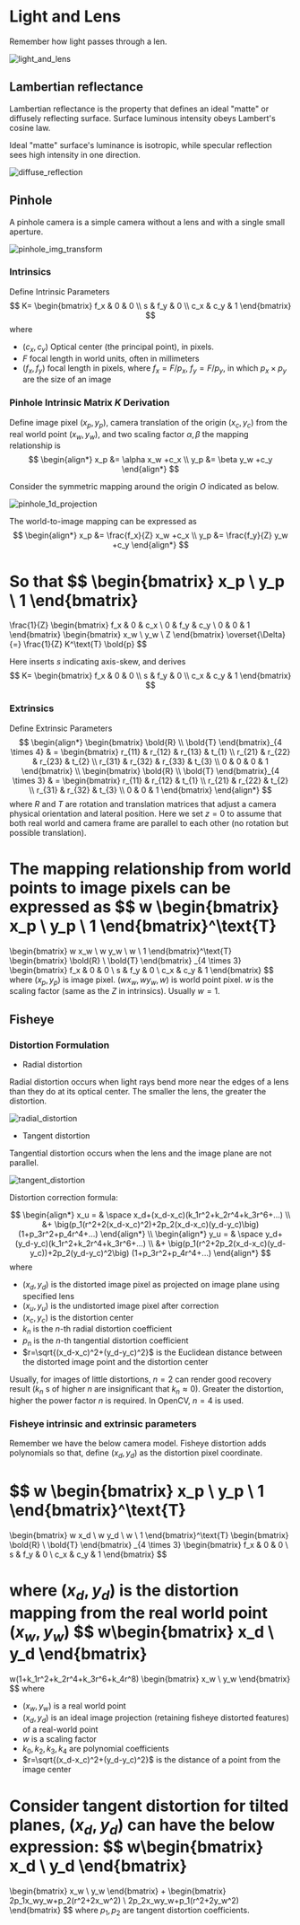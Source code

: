 # Light and Lens

Remember how light passes through a len.

![light_and_lens](imgs/light_and_lens.png "light_and_lens")

## Lambertian reflectance

Lambertian reflectance is the property that defines an ideal "matte" or diffusely reflecting surface. Surface luminous intensity obeys Lambert's cosine law.

Ideal "matte" surface's luminance is isotropic, while specular reflection sees high intensity in one direction.

![diffuse_reflection](imgs/diffuse_reflection.png "diffuse_reflection")


## Pinhole

A pinhole camera is a simple camera without a lens and with a single small aperture.

![pinhole_img_transform](imgs/pinhole_img_transform.png "pinhole_img_transform")

### Intrinsics

Define Intrinsic Parameters
$$
K=
\begin{bmatrix}
      f_x & 0 & 0 \\
      s & f_y & 0 \\
      c_x & c_y & 1
\end{bmatrix}
$$
where 
* $(c_x, c_y)$ Optical center (the principal point), in pixels.
* $F$ focal length in world units, often in millimeters
* $(f_x, f_y)$ focal length in pixels, where $f_x=F/p_x$, $f_y=F/p_y$, in which $p_x \times p_y$ are the size of an image

### Pinhole Intrinsic Matrix $K$ Derivation

Define image pixel $(x_p, y_p)$, camera translation of the origin $(x_c, y_c)$ from the real world point $(x_w, y_w)$, and two scaling factor $\alpha, \beta$ the mapping relationship is
$$
\begin{align*}
x_p &= \alpha x_w +c_x
\\
y_p &= \beta y_w +c_y
\end{align*}
$$

Consider the symmetric mapping around the origin $O$ indicated as below.

![pinhole_1d_projection](imgs/pinhole_1d_projection.png "pinhole_1d_projection")

The world-to-image mapping can be expressed as
$$
\begin{align*}
x_p &= \frac{f_x}{Z} x_w +c_x
\\
y_p &= \frac{f_y}{Z} y_w +c_y
\end{align*}
$$

So that
$$
\begin{bmatrix}
      x_p \\
      y_p \\
      1
\end{bmatrix}
=
\frac{1}{Z}
\begin{bmatrix}
      f_x & 0 & c_x \\
      0 & f_y & c_y \\
      0 & 0 & 1
\end{bmatrix}
\begin{bmatrix}
      x_w \\
      y_w \\
      Z
\end{bmatrix}
\overset{\Delta}{=}
\frac{1}{Z} K^\text{T} \bold{p}
$$

Here inserts $s$ indicating axis-skew, and derives
$$
K=
\begin{bmatrix}
      f_x & 0 & 0 \\
      s & f_y & 0 \\
      c_x & c_y & 1
\end{bmatrix}
$$

### Extrinsics

Define Extrinsic Parameters
$$
\begin{align*}
\begin{bmatrix}
      \bold{R} \\
      \bold{T}
\end{bmatrix}_{4 \times 4}
& =
\begin{bmatrix}
      r_{11} & r_{12} & r_{13} & t_{1} \\
      r_{21} & r_{22} & r_{23} & t_{2} \\
      r_{31} & r_{32} & r_{33} & t_{3} \\
      0 & 0 & 0 & 1
\end{bmatrix}
\\
\begin{bmatrix}
      \bold{R} \\
      \bold{T}
\end{bmatrix}_{4 \times 3}
& =
\begin{bmatrix}
      r_{11} & r_{12} & t_{1} \\
      r_{21} & r_{22} & t_{2} \\
      r_{31} & r_{32} & t_{3} \\
      0 & 0 & 1
\end{bmatrix}
\end{align*}
$$
where $R$ and $T$ are rotation and translation matrices that adjust a camera physical orientation and lateral position. Here we set $z=0$ to assume that both real world and camera frame are parallel to each other (no rotation but possible translation).

The mapping relationship from world points to image pixels can be expressed as
$$
w
\begin{bmatrix}
      x_p \\
      y_p \\
      1
\end{bmatrix}^\text{T}
=
\begin{bmatrix}
      w x_w \\
      w y_w \\
      w \\
      1
\end{bmatrix}^\text{T}
\begin{bmatrix}
      \bold{R} \\
      \bold{T}
\end{bmatrix}
_{4 \times 3}
\begin{bmatrix}
      f_x & 0 & 0 \\
      s & f_y & 0 \\
      c_x & c_y & 1
\end{bmatrix}
$$
where $(x_p, y_p)$ is image pixel. $(w x_w, w y_w, w)$ is world point pixel. $w$ is the scaling factor (same as the $Z$ in intrinsics). Usually $w=1$.

## Fisheye

### Distortion Formulation

* Radial distortion

Radial distortion occurs when light rays bend more near the edges of a lens than they do at its optical center. The smaller the lens, the greater the distortion.

![radial_distortion](imgs/radial_distortion.png "radial_distortion")

* Tangent distortion

Tangential distortion occurs when the lens and the image plane are not parallel. 

![tangent_distortion](imgs/tangent_distortion.png "tangent_distortion")

Distortion correction formula:

$$
\begin{align*}
x_u = & \space x_d+(x_d-x_c)(k_1r^2+k_2r^4+k_3r^6+...)
\\ &+ 
\big(p_1(r^2+2(x_d-x_c)^2)+2p_2(x_d-x_c)(y_d-y_c)\big)
(1+p_3r^2+p_4r^4+...)
\end{align*}
\\
\begin{align*}
y_u = & \space y_d+(y_d-y_c)(k_1r^2+k_2r^4+k_3r^6+...)
\\ &+ 
\big(p_1(r^2+2p_2(x_d-x_c)(y_d-y_c))+2p_2(y_d-y_c)^2\big)
(1+p_3r^2+p_4r^4+...)
\end{align*}
$$
where 
* $(x_d, y_d)$ is the distorted image pixel as projected on image plane using specified lens
* $(x_u, y_u)$ is the undistorted image pixel after correction
* $(x_c, y_c)$ is the distortion center
* $k_n$ is the $n$-th radial distortion coefficient
* $p_n$ is the $n$-th tangential distortion coefficient
* $r=\sqrt{(x_d-x_c)^2+(y_d-y_c)^2}$ is the Euclidean distance between the distorted image point and the distortion center

Usually, for images of little distortions, $n=2$ can render good recovery result ($k_n$ s of higher $n$ are insignificant that $k_n \approx 0$). Greater the distortion, higher the power factor $n$ is required. In OpenCV, $n=4$ is used.

### Fisheye intrinsic and extrinsic parameters

Remember we have the below camera model. Fisheye distortion adds polynomials so that, define $(x_d, y_d)$ as the distortion pixel coordinate.

$$
w
\begin{bmatrix}
      x_p \\
      y_p \\
      1
\end{bmatrix}^\text{T}
=
\begin{bmatrix}
      w x_d \\
      w y_d \\
      w \\
      1
\end{bmatrix}^\text{T}
\begin{bmatrix}
      \bold{R} \\
      \bold{T}
\end{bmatrix}
_{4 \times 3}
\begin{bmatrix}
      f_x & 0 & 0 \\
      s & f_y & 0 \\
      c_x & c_y & 1
\end{bmatrix}
$$

where $(x_d, y_d)$ is the distortion mapping from the real world point $(x_w, y_w)$
$$
w\begin{bmatrix}
      x_d \\
      y_d
\end{bmatrix}
=
w(1+k_1r^2+k_2r^4+k_3r^6+k_4r^8)
\begin{bmatrix}
      x_w \\
      y_w
\end{bmatrix}
$$
where
* $(x_w, y_w)$ is a real world point
* $(x_d, y_d)$ is an ideal image projection (retaining fisheye distorted features) of a real-world point
* $w$ is a scaling factor
* $k_0, k_2, k_3, k_4$ are polynomial coefficients
* $r=\sqrt{(x_d-x_c)^2+(y_d-y_c)^2}$ is the distance of a point from the image center

Consider tangent distortion for tilted planes, $(x_d, y_d)$ can have the below expression:
$$
w\begin{bmatrix}
      x_d \\
      y_d
\end{bmatrix}
=
\begin{bmatrix}
      x_w \\
      y_w
\end{bmatrix}
+
\begin{bmatrix}
      2p_1x_wy_w+p_2(r^2+2x_w^2) \\
      2p_2x_wy_w+p_1(r^2+2y_w^2)
\end{bmatrix}
$$
where $p_1, p_2$ are tangent distortion coefficients.